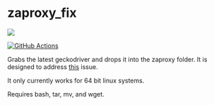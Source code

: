 # zaproxy_fix


![](https://github.com/actions/starter-workflows/blob/master/icons/go.svg)

[![GitHub Actions](https://img.shields.io/endpoint.svg?url=https%3A%2F%2Factions-badge.atrox.dev%2Fatrox%2Fsync-dotenv%2Fbadge&label=build&logo=none)](https://github.com/jpspadaro/zaproxy_fix/actions?query=workflow%3AGo)

Grabs the latest geckodriver and drops it into the zaproxy folder. It is designed to address [this](https://github.com/zaproxy/zaproxy/issues/5434) issue.

It only currently works for 64 bit linux systems.

Requires bash, tar, mv, and wget.
